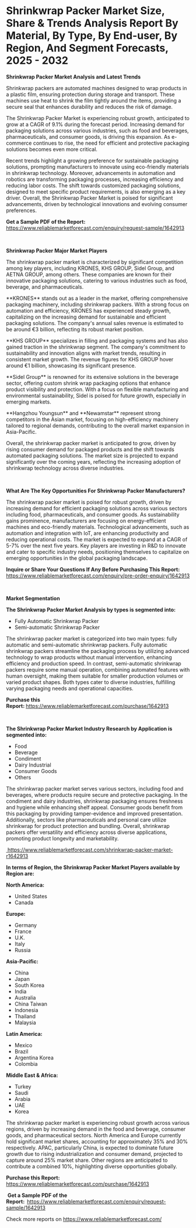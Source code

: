 <p><h1>Shrinkwrap Packer Market Size, Share & Trends Analysis Report By Material, By Type, By End-user, By Region, And Segment Forecasts, 2025 - 2032</h1></p><p><strong>Shrinkwrap Packer Market Analysis and Latest Trends</strong></p>
<p><p>Shrinkwrap packers are automated machines designed to wrap products in a plastic film, ensuring protection during storage and transport. These machines use heat to shrink the film tightly around the items, providing a secure seal that enhances durability and reduces the risk of damage. </p><p>The Shrinkwrap Packer Market is experiencing robust growth, anticipated to grow at a CAGR of 9.1% during the forecast period. Increasing demand for packaging solutions across various industries, such as food and beverages, pharmaceuticals, and consumer goods, is driving this expansion. As e-commerce continues to rise, the need for efficient and protective packaging solutions becomes even more critical. </p><p>Recent trends highlight a growing preference for sustainable packaging solutions, prompting manufacturers to innovate using eco-friendly materials in shrinkwrap technology. Moreover, advancements in automation and robotics are transforming packaging processes, increasing efficiency and reducing labor costs. The shift towards customized packaging solutions, designed to meet specific product requirements, is also emerging as a key driver. Overall, the Shrinkwrap Packer Market is poised for significant advancements, driven by technological innovations and evolving consumer preferences.</p></p>
<p><strong>Get a Sample PDF of the Report:&nbsp;</strong> <a href="https://www.reliablemarketforecast.com/enquiry/request-sample/1642913?utm_campaign=1893&utm_medium=2&utm_source=Github&utm_content=ia&utm_term=12012025&utm_id=shrinkwrap-packer">https://www.reliablemarketforecast.com/enquiry/request-sample/1642913</a></p>
<p>&nbsp;</p>
<p><strong>Shrinkwrap Packer Major Market Players</strong></p>
<p><p>The shrinkwrap packer market is characterized by significant competition among key players, including KRONES, KHS GROUP, Sidel Group, and AETNA GROUP, among others. These companies are known for their innovative packaging solutions, catering to various industries such as food, beverage, and pharmaceuticals. </p><p>**KRONES** stands out as a leader in the market, offering comprehensive packaging machinery, including shrinkwrap packers. With a strong focus on automation and efficiency, KRONES has experienced steady growth, capitalizing on the increasing demand for sustainable and efficient packaging solutions. The company's annual sales revenue is estimated to be around €3 billion, reflecting its robust market position.</p><p>**KHS GROUP** specializes in filling and packaging systems and has also gained traction in the shrinkwrap segment. The company's commitment to sustainability and innovation aligns with market trends, resulting in consistent market growth. The revenue figures for KHS GROUP hover around €1 billion, showcasing its significant presence.</p><p>**Sidel Group** is renowned for its extensive solutions in the beverage sector, offering custom shrink wrap packaging options that enhance product visibility and protection. With a focus on flexible manufacturing and environmental sustainability, Sidel is poised for future growth, especially in emerging markets. </p><p>**Hangzhou Youngsun** and **Newamstar** represent strong competitors in the Asian market, focusing on high-efficiency machinery tailored to regional demands, contributing to the overall market expansion in Asia-Pacific. </p><p>Overall, the shrinkwrap packer market is anticipated to grow, driven by rising consumer demand for packaged products and the shift towards automated packaging solutions. The market size is projected to expand significantly over the coming years, reflecting the increasing adoption of shrinkwrap technology across diverse industries.</p></p>
<p>&nbsp;</p>
<p><strong>What Are The Key Opportunities For Shrinkwrap Packer Manufacturers?</strong></p>
<p><p>The shrinkwrap packer market is poised for robust growth, driven by increasing demand for efficient packaging solutions across various sectors including food, pharmaceuticals, and consumer goods. As sustainability gains prominence, manufacturers are focusing on energy-efficient machines and eco-friendly materials. Technological advancements, such as automation and integration with IoT, are enhancing productivity and reducing operational costs. The market is expected to expand at a CAGR of 5-7% over the next five years. Key players are investing in R&D to innovate and cater to specific industry needs, positioning themselves to capitalize on emerging opportunities in the global packaging landscape.</p></p>
<p><strong>Inquire or Share Your Questions If Any Before Purchasing This Report:</strong> <a href="https://www.reliablemarketforecast.com/enquiry/pre-order-enquiry/1642913?utm_campaign=1893&utm_medium=2&utm_source=Github&utm_content=ia&utm_term=12012025&utm_id=shrinkwrap-packer">https://www.reliablemarketforecast.com/enquiry/pre-order-enquiry/1642913</a></p>
<p>&nbsp;</p>
<p><strong>Market Segmentation</strong></p>
<p><strong>The Shrinkwrap Packer Market Analysis by types is segmented into:</strong></p>
<p><ul><li>Fully Automatic Shrinkwrap Packer</li><li>Semi-automatic Shrinkwrap Packer</li></ul></p>
<p><p>The shrinkwrap packer market is categorized into two main types: fully automatic and semi-automatic shrinkwrap packers. Fully automatic shrinkwrap packers streamline the packaging process by utilizing advanced technology to wrap products without manual intervention, enhancing efficiency and production speed. In contrast, semi-automatic shrinkwrap packers require some manual operation, combining automated features with human oversight, making them suitable for smaller production volumes or varied product shapes. Both types cater to diverse industries, fulfilling varying packaging needs and operational capacities.</p></p>
<p><strong>Purchase this Report:&nbsp;</strong><a href="https://www.reliablemarketforecast.com/purchase/1642913?utm_campaign=1893&utm_medium=2&utm_source=Github&utm_content=ia&utm_term=12012025&utm_id=shrinkwrap-packer">https://www.reliablemarketforecast.com/purchase/1642913</a></p>
<p>&nbsp;</p>
<p><strong>The Shrinkwrap Packer Market Industry Research by Application is segmented into:</strong></p>
<p><ul><li>Food</li><li>Beverage</li><li>Condiment</li><li>Dairy Industrial</li><li>Consumer Goods</li><li>Others</li></ul></p>
<p><p>The shrinkwrap packer market serves various sectors, including food and beverages, where products require secure and protective packaging. In the condiment and dairy industries, shrinkwrap packaging ensures freshness and hygiene while enhancing shelf appeal. Consumer goods benefit from this packaging by providing tamper-evidence and improved presentation. Additionally, sectors like pharmaceuticals and personal care utilize shrinkwrap for product protection and bundling. Overall, shrinkwrap packers offer versatility and efficiency across diverse applications, promoting product longevity and marketability.</p></p>
<p><a href="https://www.reliablemarketforecast.com/shrinkwrap-packer-market-r1642913?utm_campaign=1893&utm_medium=2&utm_source=Github&utm_content=ia&utm_term=12012025&utm_id=shrinkwrap-packer">&nbsp;https://www.reliablemarketforecast.com/shrinkwrap-packer-market-r1642913</a></p>
<p><strong>In terms of Region, the Shrinkwrap Packer Market Players available by Region are:</strong></p>
<p>
    <p> <strong> North America: </strong>
        <ul>
            <li>United States</li>
            <li>Canada</li>
        </ul>
        </p> 
    <p> <strong> Europe: </strong>
        <ul>
            <li>Germany</li>
            <li>France</li>
            <li>U.K.</li>
            <li>Italy</li>
            <li>Russia</li>
        </ul>
        </p> 
    <p> <strong> Asia-Pacific: </strong>
        <ul>
            <li>China</li>
            <li>Japan</li>
            <li>South Korea</li>
            <li>India</li>
            <li>Australia</li>
            <li>China Taiwan</li>
            <li>Indonesia</li>
            <li>Thailand</li>
            <li>Malaysia</li>
        </ul>
        </p> 
    <p> <strong> Latin America: </strong>
        <ul>
            <li>Mexico</li>
            <li>Brazil</li>
            <li>Argentina Korea</li>
            <li>Colombia</li>
        </ul>
        </p> 
    <p> <strong> Middle East & Africa: </strong>
        <ul>
            <li>Turkey</li>
            <li>Saudi</li>
            <li>Arabia</li>
            <li>UAE</li>
            <li>Korea</li>
        </ul>
    </p>
    </p>
<p><p>The shrinkwrap packer market is experiencing robust growth across various regions, driven by increasing demand in the food and beverage, consumer goods, and pharmaceutical sectors. North America and Europe currently hold significant market shares, accounting for approximately 35% and 30% respectively. APAC, particularly China, is expected to dominate future growth due to rising industrialization and consumer demand, projected to capture around 25% market share. Other regions are anticipated to contribute a combined 10%, highlighting diverse opportunities globally.</p></p>
<p><strong>Purchase this Report: </strong><a href="https://www.reliablemarketforecast.com/purchase/1642913?utm_campaign=1893&utm_medium=2&utm_source=Github&utm_content=ia&utm_term=12012025&utm_id=shrinkwrap-packer">https://www.reliablemarketforecast.com/purchase/1642913</a></p>
<p>&nbsp;<strong>Get a Sample PDF of the Report:&nbsp;&nbsp;</strong><a href="https://www.reliablemarketforecast.com/enquiry/request-sample/1642913?utm_campaign=1893&utm_medium=2&utm_source=Github&utm_content=ia&utm_term=12012025&utm_id=shrinkwrap-packer">https://www.reliablemarketforecast.com/enquiry/request-sample/1642913</a></p>
<p><strong></strong></p>
<p>Check more reports on <a href="https://www.reliablemarketforecast.com/?utm_campaign=1893&utm_medium=2&utm_source=Github&utm_content=ia&utm_term=12012025&utm_id=shrinkwrap-packer">https://www.reliablemarketforecast.com/</a></p>